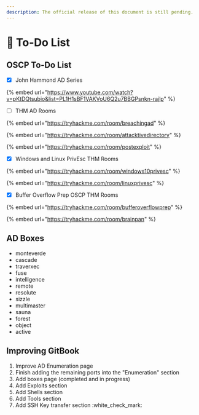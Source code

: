 ```yaml
---
description: The official release of this document is still pending.
---
```


# 📝 To-Do List

## OSCP To-Do List

* [x] John Hammond AD Series

{% embed url="https://www.youtube.com/watch?v=pKtDQtsubio&list=PL1H1sBF1VAKVoU6Q2u7BBGPsnkn-rajlp" %}

* [ ] THM AD Rooms

{% embed url="https://tryhackme.com/room/breachingad" %}

{% embed url="https://tryhackme.com/room/attacktivedirectory" %}

{% embed url="https://tryhackme.com/room/postexploit" %}

* [x] Windows and Linux PrivEsc THM Rooms

{% embed url="https://tryhackme.com/room/windows10privesc" %}

{% embed url="https://tryhackme.com/room/linuxprivesc" %}

* [x] Buffer Overflow Prep OSCP THM Rooms

{% embed url="https://tryhackme.com/room/bufferoverflowprep" %}

{% embed url="https://tryhackme.com/room/brainpan" %}

## AD Boxes

* monteverde
* cascade
* traverxec
* fuse
* intelligence
* remote
* resolute
* sizzle
* multimaster
* sauna
* forest
* object
* active

## Improving GitBook

1. Improve AD Enumeration page
2. Finish adding the remaining ports into the "Enumeration" section
3. Add boxes page (completed and in progress)
4. Add Exploits section
5. Add Shells section
6. Add Tools section
7. Add SSH Key transfer section :white\_check\_mark:
